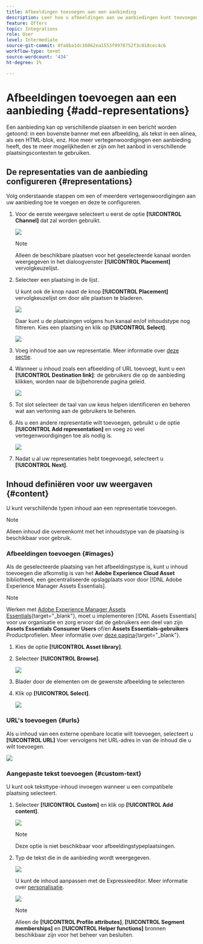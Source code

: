 ```yaml
---
title: Afbeeldingen toevoegen aan een aanbieding
description: Leer hoe u afbeeldingen aan uw aanbiedingen kunt toevoegen
feature: Offers
topic: Integrations
role: User
level: Intermediate
source-git-commit: 0fa8ba1dc16062ea1553f9978752f3c018cec4c6
workflow-type: tm+mt
source-wordcount: '434'
ht-degree: 1%

---
```


# Afbeeldingen toevoegen aan een aanbieding {#add-representations}

Een aanbieding kan op verschillende plaatsen in een bericht worden getoond: in een bovenste banner met een afbeelding, als tekst in een alinea, als een HTML-blok, enz. Hoe meer vertegenwoordigingen een aanbieding heeft, des te meer mogelijkheden er zijn om het aanbod in verschillende plaatsingscontexten te gebruiken.

## De representaties van de aanbieding configureren {#representations}

Volg onderstaande stappen om een of meerdere vertegenwoordigingen aan uw aanbieding toe te voegen en deze te configureren.

1. Voor de eerste weergave selecteert u eerst de optie **[!UICONTROL Channel]** dat zal worden gebruikt.

   ![](../assets/channel-placement.png)

   >[!NOTE]
   >
   >Alleen de beschikbare plaatsen voor het geselecteerde kanaal worden weergegeven in het dialoogvenster **[!UICONTROL Placement]** vervolgkeuzelijst.

1. Selecteer een plaatsing in de lijst.

   U kunt ook de knop naast de knop **[!UICONTROL Placement]** vervolgkeuzelijst om door alle plaatsen te bladeren.

   ![](../assets/browse-button-placements.png)

   Daar kunt u de plaatsingen volgens hun kanaal en/of inhoudstype nog filtreren. Kies een plaatsing en klik op **[!UICONTROL Select]**.

   ![](../assets/browse-placements.png)

1. Voeg inhoud toe aan uw representatie. Meer informatie over [deze sectie](#content).

1. Wanneer u inhoud zoals een afbeelding of URL toevoegt, kunt u een **[!UICONTROL Destination link]**: de gebruikers die op de aanbieding klikken, worden naar de bijbehorende pagina geleid.

   ![](../assets/offer-destination-link.png)

1. Tot slot selecteer de taal van uw keus helpen identificeren en beheren wat aan vertoning aan de gebruikers te beheren.

1. Als u een andere representatie wilt toevoegen, gebruikt u de optie **[!UICONTROL Add representation]** en voeg zo veel vertegenwoordigingen toe als nodig is.

   ![](../assets/offer-add-representation.png)

1. Nadat u al uw representaties hebt toegevoegd, selecteert u **[!UICONTROL Next]**.

## Inhoud definiëren voor uw weergaven {#content}

U kunt verschillende typen inhoud aan een representatie toevoegen.

>[!NOTE]
>
>Alleen inhoud die overeenkomt met het inhoudstype van de plaatsing is beschikbaar voor gebruik.

### Afbeeldingen toevoegen {#images}

Als de geselecteerde plaatsing van het afbeeldingstype is, kunt u inhoud toevoegen die afkomstig is van het **Adobe Experience Cloud Asset** bibliotheek, een gecentraliseerde opslagplaats voor door [!DNL Adobe Experience Manager Assets Essentials].

>[!NOTE]
>
> Werken met [Adobe Experience Manager Assets Essentials](https://experienceleague.adobe.com/docs/experience-manager-assets-essentials/help/introduction.html?lang=en){target=&quot;_blank&quot;}, moet u implementeren [!DNL Assets Essentials] voor uw organisatie en zorg ervoor dat de gebruikers een deel van zijn **Assets Essentials Consumer Users** of/en **Assets Essentials-gebruikers** Productprofielen. Meer informatie over [deze pagina](https://experienceleague.adobe.com/docs/experience-manager-assets-essentials/help/deploy-administer.html){target=&quot;_blank&quot;}.

1. Kies de optie **[!UICONTROL Asset library]**.

1. Selecteer **[!UICONTROL Browse]**.

   ![](../assets/offer-browse-asset-library.png)

1. Blader door de elementen om de gewenste afbeelding te selecteren

1. Klik op **[!UICONTROL Select]**.

   ![](../assets/offer-select-asset.png)

### URL&#39;s toevoegen {#urls}

Als u inhoud van een externe openbare locatie wilt toevoegen, selecteert u **[!UICONTROL URL]** Voer vervolgens het URL-adres in van de inhoud die u wilt toevoegen.

![](../assets/offer-content-url.png)

### Aangepaste tekst toevoegen {#custom-text}

U kunt ook teksttype-inhoud invoegen wanneer u een compatibele plaatsing selecteert.

1. Selecteer **[!UICONTROL Custom]** en klik op **[!UICONTROL Add content]**.

   ![](../assets/offer-add-content.png)

   >[!NOTE]
   >
   >Deze optie is niet beschikbaar voor afbeeldingstypeplaatsingen.

1. Typ de tekst die in de aanbieding wordt weergegeven.

   ![](../assets/offer-text-content.png)

   U kunt de inhoud aanpassen met de Expressieeditor. Meer informatie over [personalisatie](../../personalization/personalize.md#use-expression-editor).

   ![](../assets/offer-personalization.png)

   >[!NOTE]
   >
   >Alleen de **[!UICONTROL Profile attributes]**, **[!UICONTROL Segment memberships]** en **[!UICONTROL Helper functions]** bronnen beschikbaar zijn voor het beheer van besluiten.
